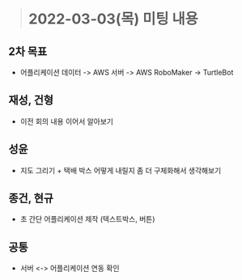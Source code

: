 ># 2022-03-03(목) 미팅 내용

## 2차 목표
* 어플리케이션 데이터 -> AWS 서버 -> AWS RoboMaker -> TurtleBot

## 재성, 건형
* 이전 회의 내용 이어서 알아보기

## 성윤
* 지도 그리기 + 택배 박스 어떻게 내릴지 좀 더 구체화해서 생각해보기

## 종건, 현규
* 초 간단 어플리케이션 제작 (텍스트박스, 버튼)

## 공통
* 서버 <-> 어플리케이션 연동 확인
